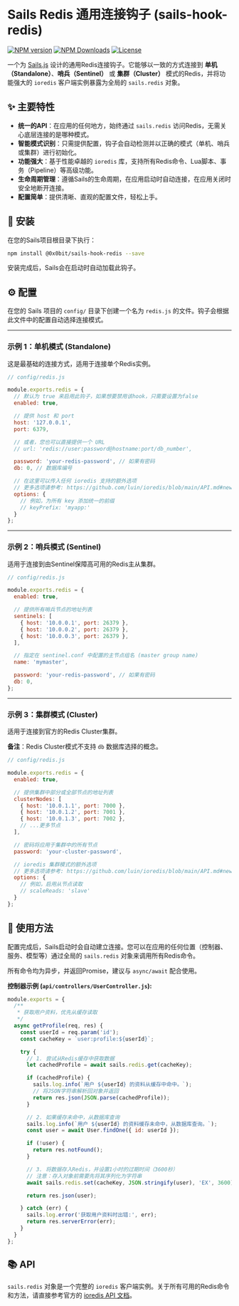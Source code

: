# Sails Redis 通用连接钩子 (sails-hook-redis)

[![NPM version](https://img.shields.io/npm/v/sails-hook-redis.svg?style=flat)](https://www.npmjs.com/package/sails-hook-redis)
[![NPM Downloads](https://img.shields.io/npm/dm/sails-hook-redis.svg?style=flat)](https://www.npmjs.com/package/sails-hook-redis)
[![License](https://img.shields.io/npm/l/sails-hook-redis.svg?style=flat)](https://opensource.org/licenses/MIT)

一个为 [Sails.js](https://sailsjs.com) 设计的通用Redis连接钩子。它能够以一致的方式连接到 **单机（Standalone）**、**哨兵（Sentinel）** 或 **集群（Cluster）** 模式的Redis，并将功能强大的 `ioredis` 客户端实例暴露为全局的 `sails.redis` 对象。

## ✨ 主要特性

-   **统一的API**：在应用的任何地方，始终通过 `sails.redis` 访问Redis，无需关心底层连接的是哪种模式。
-   **智能模式识别**：只需提供配置，钩子会自动检测并以正确的模式（单机、哨兵或集群）进行初始化。
-   **功能强大**：基于性能卓越的 `ioredis` 库，支持所有Redis命令、Lua脚本、事务（Pipeline）等高级功能。
-   **生命周期管理**：遵循Sails的生命周期，在应用启动时自动连接，在应用关闭时安全地断开连接。
-   **配置简单**：提供清晰、直观的配置文件，轻松上手。

## 🚀 安装

在您的Sails项目根目录下执行：

```bash
npm install @0x0bit/sails-hook-redis --save
```

安装完成后，Sails会在启动时自动加载此钩子。

## ⚙️ 配置

在您的 Sails 项目的 `config/` 目录下创建一个名为 `redis.js` 的文件。钩子会根据此文件中的配置自动选择连接模式。

---

### 示例 1：单机模式 (Standalone)

这是最基础的连接方式，适用于连接单个Redis实例。

```javascript
// config/redis.js

module.exports.redis = {
  // 默认为 true 来启用此钩子，如果想要禁用该hook，只需要设置为false
  enabled: true,

  // 提供 host 和 port
  host: '127.0.0.1',
  port: 6379,

  // 或者，您也可以直接提供一个 URL
  // url: 'redis://user:password@hostname:port/db_number',

  password: 'your-redis-password', // 如果有密码
  db: 0, // 数据库编号

  // 在这里可以传入任何 ioredis 支持的额外选项
  // 更多选项请参考: https://github.com/luin/ioredis/blob/main/API.md#new-redisport-host-options
  options: {
    // 例如，为所有 key 添加统一的前缀
    // keyPrefix: 'myapp:'
  }
};
```

---

### 示例 2：哨兵模式 (Sentinel)

适用于连接到由Sentinel保障高可用的Redis主从集群。

```javascript
// config/redis.js

module.exports.redis = {
  enabled: true,

  // 提供所有哨兵节点的地址列表
  sentinels: [
    { host: '10.0.0.1', port: 26379 },
    { host: '10.0.0.2', port: 26379 },
    { host: '10.0.0.3', port: 26379 },
  ],

  // 指定在 sentinel.conf 中配置的主节点组名 (master group name)
  name: 'mymaster',

  password: 'your-redis-password', // 如果有密码
  db: 0,
};
```

---

### 示例 3：集群模式 (Cluster)

适用于连接到官方的Redis Cluster集群。

**备注**：Redis Cluster模式不支持 `db` 数据库选择的概念。

```javascript
// config/redis.js

module.exports.redis = {
  enabled: true,

  // 提供集群中部分或全部节点的地址列表
  clusterNodes: [
    { host: '10.0.1.1', port: 7000 },
    { host: '10.0.1.2', port: 7001 },
    { host: '10.0.1.3', port: 7002 },
    // ...更多节点
  ],

  // 密码将应用于集群中的所有节点
  password: 'your-cluster-password',

  // ioredis 集群模式的额外选项
  // 更多选项请参考: https://github.com/luin/ioredis/blob/main/API.md#new-clusterstartupnodes-options
  options: {
    // 例如，启用从节点读取
    // scaleReads: 'slave'
  }
};
```

## 📝 使用方法

配置完成后，Sails启动时会自动建立连接。您可以在应用的任何位置（控制器、服务、模型等）通过全局的 `sails.redis` 对象来调用所有Redis命令。

所有命令均为异步，并返回Promise，建议与 `async/await` 配合使用。

**控制器示例 (`api/controllers/UserController.js`):**

```javascript
module.exports = {
  /**
   * 获取用户资料，优先从缓存读取
   */
  async getProfile(req, res) {
    const userId = req.param('id');
    const cacheKey = `user:profile:${userId}`;

    try {
      // 1. 尝试从Redis缓存中获取数据
      let cachedProfile = await sails.redis.get(cacheKey);

      if (cachedProfile) {
        sails.log.info(`用户 ${userId} 的资料从缓存中命中。`);
        // 将JSON字符串解析回对象并返回
        return res.json(JSON.parse(cachedProfile));
      }

      // 2. 如果缓存未命中，从数据库查询
      sails.log.info(`用户 ${userId} 的资料缓存未命中，从数据库查询。`);
      const user = await User.findOne({ id: userId });

      if (!user) {
        return res.notFound();
      }

      // 3. 将数据存入Redis，并设置1小时的过期时间（3600秒）
      // 注意：存入对象前需要先将其序列化为字符串
      await sails.redis.set(cacheKey, JSON.stringify(user), 'EX', 3600);

      return res.json(user);

    } catch (err) {
      sails.log.error('获取用户资料时出错:', err);
      return res.serverError(err);
    }
  }
};
```

## 📚 API

`sails.redis` 对象是一个完整的 `ioredis` 客户端实例。关于所有可用的Redis命令和方法，请直接参考官方的 [ioredis API 文档](https://github.com/luin/ioredis/blob/main/API.md)。
